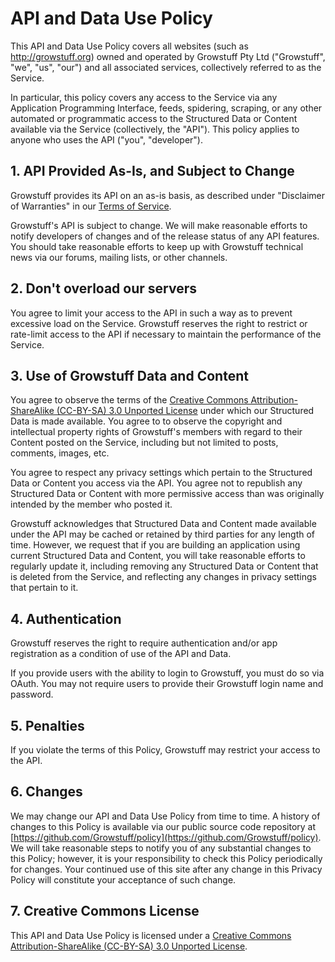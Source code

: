 # API and Data Use Policy

This API and Data Use Policy covers all websites (such as http://growstuff.org) owned and operated by Growstuff Pty Ltd ("Growstuff", "we", "us", "our") and all associated services, collectively referred to as the Service.

In particular, this policy covers any access to the Service via any Application Programming Interface, feeds, spidering, scraping, or any other automated or programmatic access to the Structured Data or Content available via the Service (collectively, the "API"). This policy applies to anyone who uses the API ("you", "developer").

## 1. API Provided As-Is, and Subject to Change

Growstuff provides its API on an as-is basis, as described under "Disclaimer of Warranties" in our [Terms of Service](http://growstuff.org/policy/tos).

Growstuff's API is subject to change.  We will make reasonable efforts to notify developers of changes and of the release status of any API features. You should take reasonable efforts to keep up with Growstuff technical news via our forums, mailing lists, or other channels.

## 2. Don't overload our servers

You agree to limit your access to the API in such a way as to prevent excessive load on the Service.  Growstuff reserves the right to restrict or rate-limit access to the API if necessary to maintain the performance of the Service.

## 3. Use of Growstuff Data and Content

You agree to observe the terms of the [Creative Commons Attribution-ShareAlike (CC-BY-SA) 3.0 Unported License](http://creativecommons.org/licenses/by-sa/3.0/deed.en_US) under which our Structured Data is made available.  You agree to to observe the copyright and intellectual property rights of Growstuff's members with regard to their Content posted on the Service, including but not limited to posts, comments, images, etc.

You agree to respect any privacy settings which pertain to the Structured Data or Content you access via the API.  You agree not to republish any Structured Data or Content with more permissive access than was originally intended by the member who posted it.

Growstuff acknowledges that Structured Data and Content made available under the API may be cached or retained by third parties for any length of time.  However, we request that if you are building an application using current Structured Data and Content, you will take reasonable efforts to regularly update it, including removing any Structured Data or Content that is deleted from the Service, and reflecting any changes in privacy settings that pertain to it.

## 4. Authentication

Growstuff reserves the right to require authentication and/or app registration as a condition of use of the API and Data.

If you provide users with the ability to login to Growstuff, you must do so via OAuth.  You may not require users to provide their Growstuff login name and password.

## 5. Penalties

If you violate the terms of this Policy, Growstuff may restrict your access to the API.

## 6. Changes

We may change our API and Data Use Policy from time to time. A history of changes to this Policy is available via our public source code repository at [https://github.com/Growstuff/policy](https://github.com/Growstuff/policy). We will take reasonable steps to notify you of any substantial changes to this Policy; however, it is your responsibility to check this Policy periodically for changes. Your continued use of this site after any change in this Privacy Policy will constitute your acceptance of such change.

## 7. Creative Commons License

This API and Data Use Policy is licensed under a [Creative Commons Attribution-ShareAlike (CC-BY-SA) 3.0 Unported License](http://creativecommons.org/licenses/by-sa/3.0/deed.en_US).
